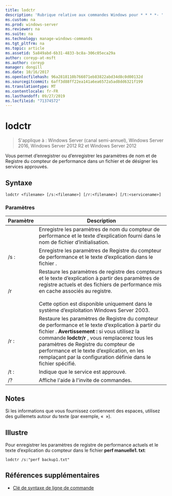 ```yaml
---
title: lodctr
description: 'Rubrique relative aux commandes Windows pour * * * *- '
ms.custom: na
ms.prod: windows-server
ms.reviewer: na
ms.suite: na
ms.technology: manage-windows-commands
ms.tgt_pltfrm: na
ms.topic: article
ms.assetid: 5a849abd-6b31-4833-bc8a-306c05eca29a
author: coreyp-at-msft
ms.author: coreyp
manager: dongill
ms.date: 10/16/2017
ms.openlocfilehash: 96a2818110b766071eb83822abd34d8c0d00132d
ms.sourcegitcommit: 6aff3d88ff22ea141a6ea6572a5ad8dd6321f199
ms.translationtype: MT
ms.contentlocale: fr-FR
ms.lasthandoff: 09/27/2019
ms.locfileid: "71374572"
---
```

# <a name="lodctr"></a>lodctr

>S'applique à : Windows Server (canal semi-annuel), Windows Server 2016, Windows Server 2012 R2 et Windows Server 2012

Vous permet d’enregistrer ou d’enregistrer les paramètres de nom et de Registre du compteur de performance dans un fichier et de désigner les services approuvés.
## <a name="syntax"></a>Syntaxe
```
lodctr <filename> [/s:<filename>] [/r:<filename>] [/t:<servicename>]
```
### <a name="parameters"></a>Paramètres

|    Paramètre     |                                                                                                                                         Description                                                                                                                                          |
|------------------|----------------------------------------------------------------------------------------------------------------------------------------------------------------------------------------------------------------------------------------------------------------------------------------------|
|    <filename>    |                                                                                          Enregistre les paramètres de nom du compteur de performance et le texte d’explication fourni dans le nom de fichier d’initialisation.                                                                                          |
|  /s : <filename>   |                                                                                                       Enregistre les paramètres de Registre du compteur de performance et le texte d’explication dans le fichier <filename>.                                                                                                       |
|        /r        |                                Restaure les paramètres de registre des compteurs et le texte d’explication à partir des paramètres de registre actuels et des fichiers de performance mis en cache associés au registre.<br /><br />Cette option est disponible uniquement dans le système d’exploitation Windows Server 2003.                                |
|  /r : <filename>   | Restaure les paramètres de Registre du compteur de performance et le texte d’explication à partir du fichier <filename>. **Avertissement :** si vous utilisez la commande **lodctr/r** , vous remplacerez tous les paramètres de Registre du compteur de performance et le texte d’explication, en les remplaçant par la configuration définie dans le fichier spécifié. |
| /t : <servicename> |                                                                                                                       Indique que le service <servicename> est approuvé.                                                                                                                       |
|        /?        |                                                                                                                             Affiche l'aide à l'invite de commandes.                                                                                                                             |

## <a name="remarks"></a>Notes
Si les informations que vous fournissez contiennent des espaces, utilisez des guillemets autour du texte (par exemple, « <filename> »).
## <a name="BKMK_Examples"></a>Illustre
Pour enregistrer les paramètres de registre de performance actuels et le texte d’explication du compteur dans le fichier **perf manuelle1. txt**:
```
lodctr /s:"perf backup1.txt"
```
## <a name="additional-references"></a>Références supplémentaires
-   [Clé de syntaxe de ligne de commande](command-line-syntax-key.md)

